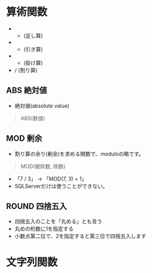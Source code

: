 # 算術関数
- + (足し算)
- - (引き算)
- * (掛け算)
- / (割り算)

## ABS   絶対値
- 絶対値(absolute value)
> ABS(数値)

## MOD   剰余
- 割り算の余り(剰余)を求める関数で、moduloの略です。
> MOD(被除数, 除数)
- 「7 / 3」 -> 「MOD(7, 3) = 1」
- SQLServerだけは使うことができない。

## ROUND     四捨五入
- 四捨五入のことを「丸める」とも言う
- 丸めの桁数に1を指定する
- 小数点第二位で、2を指定すると第三位で四捨五入します



# 文字列関数
